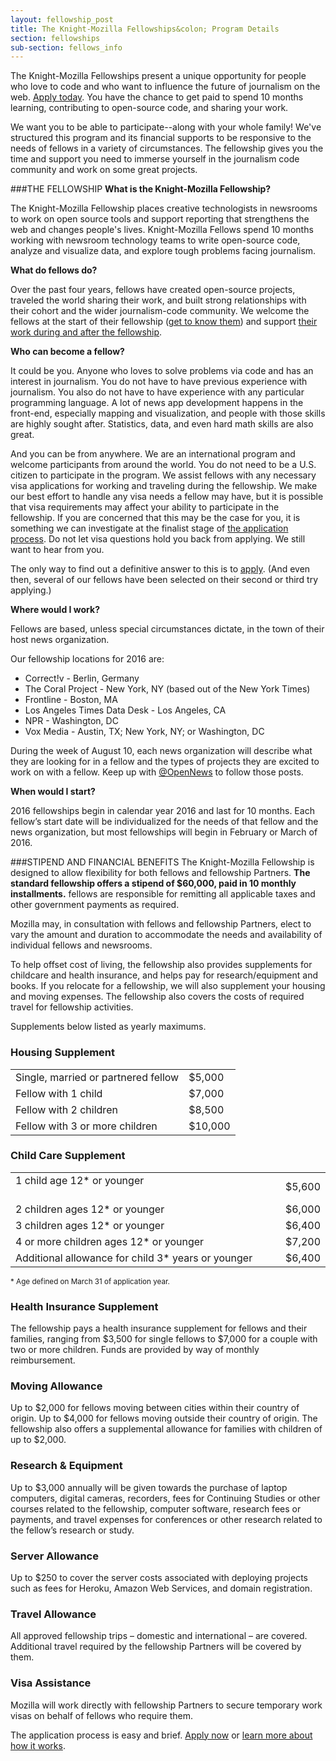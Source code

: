 ```yaml
---
layout: fellowship_post
title: The Knight-Mozilla Fellowships&colon; Program Details
section: fellowships
sub-section: fellows_info
---
```

<p class="bodybig">The Knight-Mozilla Fellowships present a unique opportunity for  people  who love to code and who want to influence the future of journalism on  the web. <a href="/what/fellowships/apply">Apply today</a>. You have the chance to get paid to spend 10 months learning, contributing to open-source code, and sharing your work.</p>

<p>We want you to be able to participate--along with your whole family! We've structured this program and its financial supports to be responsive to the needs of fellows in a variety of circumstances. The fellowship gives you the time and support you need to immerse yourself in the journalism code community and work on some great projects. </p>

###THE FELLOWSHIP
**What is the Knight-Mozilla Fellowship?**

The Knight-Mozilla Fellowship places creative technologists in newsrooms to work on open source tools and support reporting that strengthens the web and changes people's lives. Knight-Mozilla Fellows spend 10 months working with newsroom technology teams to write open-source code, analyze and visualize data, and explore tough problems facing journalism. 

**What do fellows do?**

Over the past four years, fellows have created open-source projects, traveled the world sharing their work, and built strong relationships with their cohort and the wider journalism-code community. We welcome the fellows at the start of their fellowship ([get to know them](/what/fellowships/2015meet)) and support [their work during and after the fellowship](/what/fellowships/community/). 

**Who can become a fellow?**

It could be you. Anyone who loves to solve problems via code and has an  interest in journalism. You do not have to have previous experience with journalism. You also do not have to have experience with any particular programming language. A lot of news app development happens in the front-end, especially mapping and visualization, and people with those skills are highly sought after. Statistics, data, and even hard math skills are also great.

And you can be from anywhere. We are an international program and welcome participants from around the world. You do not need to be a U.S. citizen to participate in the program. We assist fellows with any necessary visa applications for working and traveling during the fellowship. We make our best effort to handle any visa needs a fellow may have, but it is possible that visa requirements may affect your ability to participate in the fellowship. If you are concerned that this may be the case for you, it is something we can investigate at the finalist stage of [the application process](/what/fellowships/faq). Do not let visa questions hold you back from applying. We still want to hear from you.

The only way to find out a definitive answer to this is to [apply](/what/fellowships/apply). (And  even then, several of our fellows have been selected on their second or third try applying.)

**Where would I work?**

Fellows are based, unless special circumstances dictate, in the town of their host news organization.

Our fellowship locations for 2016 are:

* Correct!v - Berlin, Germany
* The Coral Project - New York, NY (based out of the New York Times)
* Frontline - Boston, MA
* Los Angeles Times Data Desk - Los Angeles, CA
* NPR - Washington, DC
* Vox Media - Austin, TX; New York, NY; or Washington, DC

During the week of August 10, each news organization will describe what they are looking for in a fellow and the types of projects they are excited to work on with a fellow. Keep up with [@OpenNews](https://twitter.com/opennews) to follow those posts.

**When would I start?**

2016  fellowships begin in calendar year 2016 and last for 10 months. Each fellow’s start date will be individualized for the needs of that fellow and the news organization, but most fellowships will begin in February or March of 2016.

###STIPEND AND FINANCIAL BENEFITS
The Knight-Mozilla Fellowship is designed to allow flexibility for both fellows and fellowship Partners. **The standard fellowship offers a stipend of $60,000, paid in 10 monthly installments.** fellows are responsible for remitting all applicable taxes and other government payments as required.

Mozilla may, in consultation with fellows and fellowship Partners, elect to vary the amount and duration to accommodate the needs and availability of individual fellows and newsrooms.

To help offset cost of living, the fellowship also provides supplements for childcare and health insurance, and helps pay for research/equipment and books. If you relocate for a fellowship, we will also supplement your housing and moving expenses. The fellowship also covers the costs of required travel for fellowship activities.

Supplements below listed as yearly maximums.

<h3>Housing Supplement</h3>
<table>
<tr>
<td>Single, married or partnered fellow
<td>$5,000
</tr>
<tr>
<td>Fellow with 1 child
<td>$7,000
</tr>
<tr>
<td>Fellow with 2 children
<td>$8,500
</tr>
<tr>
<td>Fellow with 3 or more children
<td>$10,000
</tr>
</table>


<h3>Child Care Supplement</h3>
<table>
<tr>
<td>1 child age 12* or younger                                                     
<td>$5,600
</tr>
<tr>
<td>2 children ages 12* or younger
<td>$6,000
</tr>
<tr>
<td>3 children ages 12* or younger
<td>$6,400
</tr>
<tr>
<td>4 or more children ages 12* or younger
<td>$7,200
</tr>
<tr>
<td>Additional allowance for child 3* years or younger
<td>$6,400
</tr>
</table>
<small>* Age defined on March 31 of application year.</small>

<h3>Health Insurance Supplement</h3>
The fellowship pays a health insurance supplement for fellows and their families, ranging from $3,500 for single fellows to $7,000 for a couple with two or more children. Funds are provided by way of monthly reimbursement.

<h3>Moving Allowance</h3>
Up to $2,000 for fellows moving between cities within their country of origin. Up to $4,000 for fellows moving outside their country of origin. The fellowship also offers a supplemental allowance for families with children of up to $2,000.

<h3>Research & Equipment</h3>
Up to $3,000 annually will be given towards the purchase of laptop computers, digital cameras, recorders, fees for Continuing Studies or other courses related to the fellowship, computer software, research fees or payments, and travel expenses for conferences or other research related to the fellow’s research or study.

<h3>Server Allowance</h3>
Up to $250 to cover the server costs associated with deploying projects such as fees for Heroku, Amazon Web Services, and domain registration.

<h3>Travel Allowance</h3>
All approved fellowship trips – domestic and international – are covered. Additional travel required by the fellowship Partners will be covered by them.

<h3>Visa Assistance</h3>
Mozilla will work directly with fellowship Partners to secure temporary work visas on behalf of fellows who require them.

The application process is easy and brief. [Apply now](/what/fellowships/apply) or [learn more about how it works](/what/fellowships/faq).
